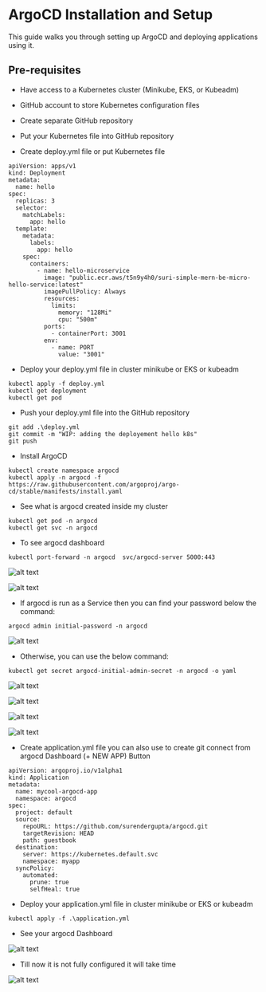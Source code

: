 ﻿# ArgoCD Installation and Setup

This guide walks you through setting up ArgoCD and deploying applications using it.

## Pre-requisites
- Have access to a Kubernetes cluster (Minikube, EKS, or Kubeadm)
- GitHub account to store Kubernetes configuration files

- Create separate GitHub repository
- Put your Kubernetes file into GitHub repository
- Create deploy.yml file or put Kubernetes file

```
apiVersion: apps/v1
kind: Deployment
metadata:
  name: hello
spec:
  replicas: 3
  selector:
    matchLabels:
      app: hello
  template:
    metadata:
      labels:
        app: hello
    spec:
      containers:
        - name: hello-microservice
          image: "public.ecr.aws/t5n9y4h0/suri-simple-mern-be-micro-hello-service:latest"
          imagePullPolicy: Always
          resources:
            limits:
              memory: "128Mi"
              cpu: "500m"
          ports:
            - containerPort: 3001
          env:
            - name: PORT
              value: "3001"

```

- Deploy your deploy.yml file in cluster minikube or EKS or kubeadm

```
kubectl apply -f deploy.yml
kubectl get deployment
kubectl get pod 
```

- Push your deploy.yml file into the GitHub repository

```
git add .\deploy.yml
git commit -m "WIP: adding the deployement hello k8s"
git push 
```

- Install ArgoCD

```
kubectl create namespace argocd
kubectl apply -n argocd -f https://raw.githubusercontent.com/argoproj/argo-cd/stable/manifests/install.yaml
```

- See what is argocd created inside my cluster

```
kubectl get pod -n argocd
kubectl get svc -n argocd

```

- To see argocd dashboard

```
kubectl port-forward -n argocd  svc/argocd-server 5000:443

```

![alt text](./screenshots/image.png)

![alt text](./screenshots/image-1.png)

- If argocd is run as a Service then you can find your password below the command:

```
argocd admin initial-password -n argocd

```

![alt text](./screenshots/image-3.png)

- Otherwise, you can use the below command:

```
kubectl get secret argocd-initial-admin-secret -n argocd -o yaml

```

![alt text](./screenshots/image-2.png)

![alt text](./screenshots/image-4.png)

![alt text](./screenshots/image-5.png)

![alt text](./screenshots/image-6.png)

- Create application.yml file you can also use to create git connect from argocd Dashboard (+ NEW APP) Button

```
apiVersion: argoproj.io/v1alpha1
kind: Application
metadata:
  name: mycool-argocd-app
  namespace: argocd
spec:
  project: default
  source:
    repoURL: https://github.com/surendergupta/argocd.git
    targetRevision: HEAD
    path: guestbook
  destination:
    server: https://kubernetes.default.svc
    namespace: myapp
  syncPolicy:
    automated:
      prune: true
      selfHeal: true
```

- Deploy your application.yml file in cluster minikube or EKS or kubeadm

```
kubectl apply -f .\application.yml
```

- See your argocd Dashboard

![alt text](./screenshots/image-7.png)

- Till now it is not fully configured it will take time

![alt text](./screenshots/image-8.png)
